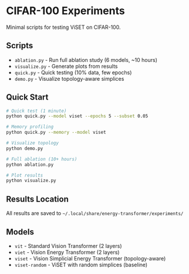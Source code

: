 # CIFAR-100 Experiments

Minimal scripts for testing ViSET on CIFAR-100.

## Scripts

- `ablation.py` - Run full ablation study (6 models, ~10 hours)
- `visualize.py` - Generate plots from results
- `quick.py` - Quick testing (10% data, few epochs)
- `demo.py` - Visualize topology-aware simplices

## Quick Start

```bash
# Quick test (1 minute)
python quick.py --model viset --epochs 5 --subset 0.05

# Memory profiling
python quick.py --memory --model viset

# Visualize topology
python demo.py

# Full ablation (10+ hours)
python ablation.py

# Plot results
python visualize.py
```

## Results Location

All results are saved to `~/.local/share/energy-transformer/experiments/`

## Models

- `vit` - Standard Vision Transformer (2 layers)
- `viet` - Vision Energy Transformer (2 layers)
- `viset` - Vision Simplicial Energy Transformer (topology-aware)
- `viset-random` - ViSET with random simplices (baseline)